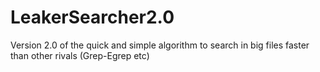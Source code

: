 # LeakerSearcher2.0
Version 2.0 of the quick and simple algorithm to search in big files faster than other rivals (Grep-Egrep etc)
